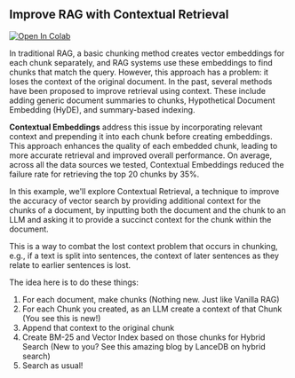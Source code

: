 ## Improve RAG with Contextual Retrieval

<a href="https://colab.research.google.com/github/lancedb/vectordb-recipes/blob/main/examples/Contextual-RAG/Anthropic_Contextual_RAG.ipynb"><img src="https://colab.research.google.com/assets/colab-badge.svg" alt="Open In Colab"></a>

In traditional RAG, a basic chunking method creates vector embeddings for each chunk separately, and RAG systems use these embeddings to find chunks that match the query. However, this approach has a problem: it loses the context of the original document. 
In the past, several methods have been proposed to improve retrieval using context. These include adding generic document summaries to chunks,  Hypothetical Document Embedding (HyDE), and summary-based indexing.

**Contextual Embeddings** address this issue by incorporating relevant context and prepending it into each chunk before creating embeddings. This approach enhances the quality of each embedded chunk, leading to more accurate retrieval and improved overall performance. On average, across all the data sources we tested, Contextual Embeddings reduced the failure rate for retrieving the top 20 chunks by 35%.

In this example, we'll explore Contextual Retrieval, a technique to improve the accuracy of vector search by providing additional context for the chunks of a document, by inputting both the document and the chunk to an LLM and asking it to provide a succinct context for the chunk within the document.

This is a way to combat the lost context problem that occurs in chunking, e.g., if a text is split into sentences, the context of later sentences as they relate to earlier sentences is lost.

The idea here is to do these things:
1. For each document, make chunks (Nothing new. Just like Vanilla RAG)
2. For each Chunk you created, as an LLM create a context of that Chunk (You see this is new!)
3. Append that context to the original chunk
4. Create BM-25 and Vector Index based on those chunks for Hybrid Search (New to you? See this amazing blog by LanceDB on hybrid search)
5. Search as usual!